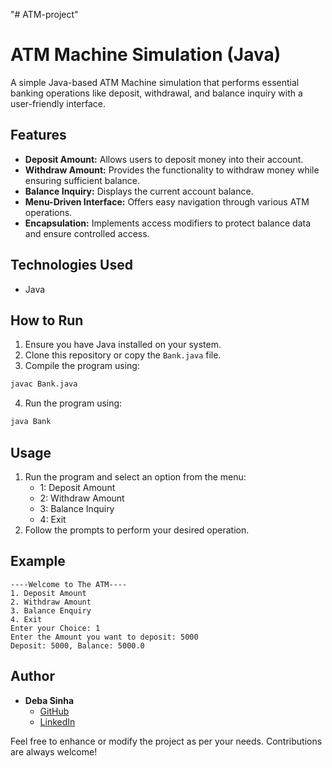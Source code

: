 "# ATM-project" 
# ATM Machine Simulation (Java)

A simple Java-based ATM Machine simulation that performs essential banking operations like deposit, withdrawal, and balance inquiry with a user-friendly interface.

## Features
- **Deposit Amount:** Allows users to deposit money into their account.
- **Withdraw Amount:** Provides the functionality to withdraw money while ensuring sufficient balance.
- **Balance Inquiry:** Displays the current account balance.
- **Menu-Driven Interface:** Offers easy navigation through various ATM operations.
- **Encapsulation:** Implements access modifiers to protect balance data and ensure controlled access.

## Technologies Used
- Java

## How to Run
1. Ensure you have Java installed on your system.
2. Clone this repository or copy the `Bank.java` file.
3. Compile the program using:
```bash
javac Bank.java
```
4. Run the program using:
```bash
java Bank
```

## Usage
1. Run the program and select an option from the menu:
   - 1: Deposit Amount
   - 2: Withdraw Amount
   - 3: Balance Inquiry
   - 4: Exit
2. Follow the prompts to perform your desired operation.

## Example
```
----Welcome to The ATM----
1. Deposit Amount
2. Withdraw Amount
3. Balance Enquiry
4. Exit
Enter your Choice: 1
Enter the Amount you want to deposit: 5000
Deposit: 5000, Balance: 5000.0
```

## Author
- **Deba Sinha**  
  - [GitHub](https://github.com/Deba627)  
  - [LinkedIn](https://linkedin.com/in/deba-sinha-b881731ba/)  

Feel free to enhance or modify the project as per your needs. Contributions are always welcome!

